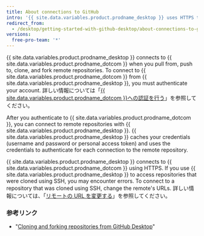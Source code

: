 ```yaml
---
title: About connections to GitHub
intro: '{{ site.data.variables.product.prodname_desktop }} uses HTTPS to securely exchange data with {{ site.data.variables.product.prodname_dotcom }}.'
redirect_from:
  - /desktop/getting-started-with-github-desktop/about-connections-to-github
versions:
  free-pro-team: '*'
---
```


{{ site.data.variables.product.prodname_desktop }} connects to {{ site.data.variables.product.prodname_dotcom }} when you pull from, push to, clone, and fork remote repositories. To connect to {{ site.data.variables.product.prodname_dotcom }} from {{ site.data.variables.product.prodname_desktop }}, you must authenticate your account. 詳しい情報については「[{{ site.data.variables.product.prodname_dotcom }}への認証を行う](/desktop/getting-started-with-github-desktop/authenticating-to-github)」を参照してください。

After you authenticate to {{ site.data.variables.product.prodname_dotcom }}, you can connect to remote repositories with {{ site.data.variables.product.prodname_desktop }}. {{ site.data.variables.product.prodname_desktop }} caches your credentials (username and password or personal access token) and uses the credentials to authenticate for each connection to the remote repository.

{{ site.data.variables.product.prodname_desktop }} connects to {{ site.data.variables.product.prodname_dotcom }} using HTTPS. If you use {{ site.data.variables.product.prodname_desktop }} to access repositories that were cloned using SSH, you may encounter errors. To connect to a repository that was cloned using SSH, change the remote's URLs. 詳しい情報については、「[リモートの URL を変更する](/github/using-git/changing-a-remotes-url)」を参照してください。

### 参考リンク
- "[Cloning and forking repositories from GitHub Desktop](/desktop/contributing-and-collaborating-using-github-desktop/cloning-and-forking-repositories-from-github-desktop)"
